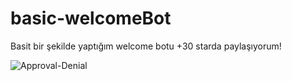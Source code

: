 # basic-welcomeBot
Basit bir şekilde yaptığım welcome botu +30 starda paylaşıyorum! <p>
  <img src="https://komarev.com/ghpvc/?username=basic-welcomeBot&label=Ziyaretçi%20Sayısı&color=da004e" alt="Approval-Denial" />
